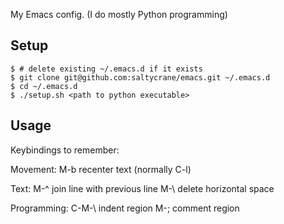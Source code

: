 My Emacs config. (I do mostly Python programming)

Setup
-----

    $ # delete existing ~/.emacs.d if it exists
    $ git clone git@github.com:saltycrane/emacs.git ~/.emacs.d
    $ cd ~/.emacs.d
    $ ./setup.sh <path to python executable>

Usage
-----
Keybindings to remember:

Movement:
M-b recenter text (normally C-l)

Text:
M-^ join line with previous line
M-\ delete horizontal space

Programming:
C-M-\ indent region
M-; comment region
